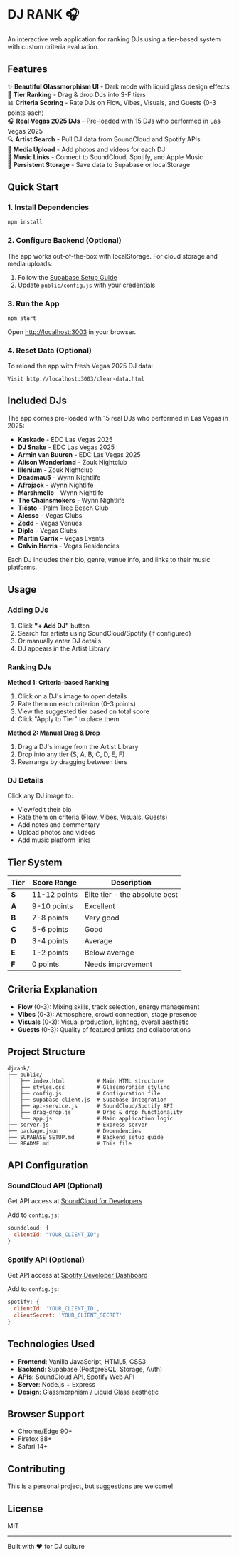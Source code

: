 # DJ RANK 🎧

An interactive web application for ranking DJs using a tier-based system with custom criteria evaluation.

## Features

✨ **Beautiful Glassmorphism UI** - Dark mode with liquid glass design effects  
🎯 **Tier Ranking** - Drag & drop DJs into S-F tiers  
📊 **Criteria Scoring** - Rate DJs on Flow, Vibes, Visuals, and Guests (0-3 points each)  
🎧 **Real Vegas 2025 DJs** - Pre-loaded with 15 DJs who performed in Las Vegas 2025  
🔍 **Artist Search** - Pull DJ data from SoundCloud and Spotify APIs  
📸 **Media Upload** - Add photos and videos for each DJ  
🎵 **Music Links** - Connect to SoundCloud, Spotify, and Apple Music  
💾 **Persistent Storage** - Save data to Supabase or localStorage

## Quick Start

### 1. Install Dependencies

```bash
npm install
```

### 2. Configure Backend (Optional)

The app works out-of-the-box with localStorage. For cloud storage and media uploads:

1. Follow the [Supabase Setup Guide](./SUPABASE_SETUP.md)
2. Update `public/config.js` with your credentials

### 3. Run the App

```bash
npm start
```

Open [http://localhost:3003](http://localhost:3003) in your browser.

### 4. Reset Data (Optional)

To reload the app with fresh Vegas 2025 DJ data:

```
Visit http://localhost:3003/clear-data.html
```

## Included DJs

The app comes pre-loaded with 15 real DJs who performed in Las Vegas in 2025:

- **Kaskade** - EDC Las Vegas 2025
- **DJ Snake** - EDC Las Vegas 2025
- **Armin van Buuren** - EDC Las Vegas 2025
- **Alison Wonderland** - Zouk Nightclub
- **Illenium** - Zouk Nightclub
- **Deadmau5** - Wynn Nightlife
- **Afrojack** - Wynn Nightlife
- **Marshmello** - Wynn Nightlife
- **The Chainsmokers** - Wynn Nightlife
- **Tiësto** - Palm Tree Beach Club
- **Alesso** - Vegas Clubs
- **Zedd** - Vegas Venues
- **Diplo** - Vegas Clubs
- **Martin Garrix** - Vegas Events
- **Calvin Harris** - Vegas Residencies

Each DJ includes their bio, genre, venue info, and links to their music platforms.

## Usage

### Adding DJs

1. Click **"+ Add DJ"** button
2. Search for artists using SoundCloud/Spotify (if configured)
3. Or manually enter DJ details
4. DJ appears in the Artist Library

### Ranking DJs

**Method 1: Criteria-based Ranking**

1. Click on a DJ's image to open details
2. Rate them on each criterion (0-3 points)
3. View the suggested tier based on total score
4. Click "Apply to Tier" to place them

**Method 2: Manual Drag & Drop**

1. Drag a DJ's image from the Artist Library
2. Drop into any tier (S, A, B, C, D, E, F)
3. Rearrange by dragging between tiers

### DJ Details

Click any DJ image to:

- View/edit their bio
- Rate them on criteria (Flow, Vibes, Visuals, Guests)
- Add notes and commentary
- Upload photos and videos
- Add music platform links

## Tier System

| Tier  | Score Range  | Description                    |
| ----- | ------------ | ------------------------------ |
| **S** | 11-12 points | Elite tier - the absolute best |
| **A** | 9-10 points  | Excellent                      |
| **B** | 7-8 points   | Very good                      |
| **C** | 5-6 points   | Good                           |
| **D** | 3-4 points   | Average                        |
| **E** | 1-2 points   | Below average                  |
| **F** | 0 points     | Needs improvement              |

## Criteria Explanation

- **Flow** (0-3): Mixing skills, track selection, energy management
- **Vibes** (0-3): Atmosphere, crowd connection, stage presence
- **Visuals** (0-3): Visual production, lighting, overall aesthetic
- **Guests** (0-3): Quality of featured artists and collaborations

## Project Structure

```
djrank/
├── public/
│   ├── index.html          # Main HTML structure
│   ├── styles.css          # Glassmorphism styling
│   ├── config.js           # Configuration file
│   ├── supabase-client.js  # Supabase integration
│   ├── api-service.js      # SoundCloud/Spotify API
│   ├── drag-drop.js        # Drag & drop functionality
│   └── app.js              # Main application logic
├── server.js               # Express server
├── package.json            # Dependencies
├── SUPABASE_SETUP.md       # Backend setup guide
└── README.md               # This file
```

## API Configuration

### SoundCloud API (Optional)

Get API access at [SoundCloud for Developers](https://soundcloud.com/you/apps)

Add to `config.js`:

```javascript
soundcloud: {
  clientId: "YOUR_CLIENT_ID";
}
```

### Spotify API (Optional)

Get API access at [Spotify Developer Dashboard](https://developer.spotify.com/dashboard)

Add to `config.js`:

```javascript
spotify: {
  clientId: 'YOUR_CLIENT_ID',
  clientSecret: 'YOUR_CLIENT_SECRET'
}
```

## Technologies Used

- **Frontend**: Vanilla JavaScript, HTML5, CSS3
- **Backend**: Supabase (PostgreSQL, Storage, Auth)
- **APIs**: SoundCloud API, Spotify Web API
- **Server**: Node.js + Express
- **Design**: Glassmorphism / Liquid Glass aesthetic

## Browser Support

- Chrome/Edge 90+
- Firefox 88+
- Safari 14+

## Contributing

This is a personal project, but suggestions are welcome!

## License

MIT

---

Built with ❤️ for DJ culture
